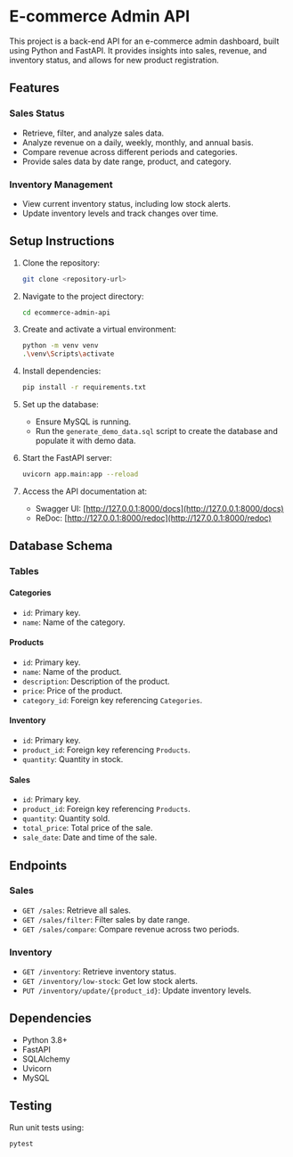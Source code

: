 # E-commerce Admin API

This project is a back-end API for an e-commerce admin dashboard, built using Python and FastAPI. It provides insights into sales, revenue, and inventory status, and allows for new product registration.

## Features

### Sales Status
- Retrieve, filter, and analyze sales data.
- Analyze revenue on a daily, weekly, monthly, and annual basis.
- Compare revenue across different periods and categories.
- Provide sales data by date range, product, and category.

### Inventory Management
- View current inventory status, including low stock alerts.
- Update inventory levels and track changes over time.

## Setup Instructions

1. Clone the repository:
   ```bash
   git clone <repository-url>
   ```

2. Navigate to the project directory:
   ```bash
   cd ecommerce-admin-api
   ```

3. Create and activate a virtual environment:
   ```bash
   python -m venv venv
   .\venv\Scripts\activate
   ```

4. Install dependencies:
   ```bash
   pip install -r requirements.txt
   ```

5. Set up the database:
   - Ensure MySQL is running.
   - Run the `generate_demo_data.sql` script to create the database and populate it with demo data.

6. Start the FastAPI server:
   ```bash
   uvicorn app.main:app --reload
   ```

7. Access the API documentation at:
   - Swagger UI: [http://127.0.0.1:8000/docs](http://127.0.0.1:8000/docs)
   - ReDoc: [http://127.0.0.1:8000/redoc](http://127.0.0.1:8000/redoc)

## Database Schema

### Tables

#### Categories
- `id`: Primary key.
- `name`: Name of the category.

#### Products
- `id`: Primary key.
- `name`: Name of the product.
- `description`: Description of the product.
- `price`: Price of the product.
- `category_id`: Foreign key referencing `Categories`.

#### Inventory
- `id`: Primary key.
- `product_id`: Foreign key referencing `Products`.
- `quantity`: Quantity in stock.

#### Sales
- `id`: Primary key.
- `product_id`: Foreign key referencing `Products`.
- `quantity`: Quantity sold.
- `total_price`: Total price of the sale.
- `sale_date`: Date and time of the sale.

## Endpoints

### Sales
- `GET /sales`: Retrieve all sales.
- `GET /sales/filter`: Filter sales by date range.
- `GET /sales/compare`: Compare revenue across two periods.

### Inventory
- `GET /inventory`: Retrieve inventory status.
- `GET /inventory/low-stock`: Get low stock alerts.
- `PUT /inventory/update/{product_id}`: Update inventory levels.

## Dependencies
- Python 3.8+
- FastAPI
- SQLAlchemy
- Uvicorn
- MySQL

## Testing
Run unit tests using:
```bash
pytest
```
